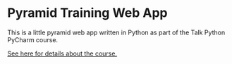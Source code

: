# Pyramid Training Web App

This is a little pyramid web app written in Python as part of the Talk Python PyCharm course.

[See here for details about the course.](https://github.com/talkpython/mastering-pycharm-course)